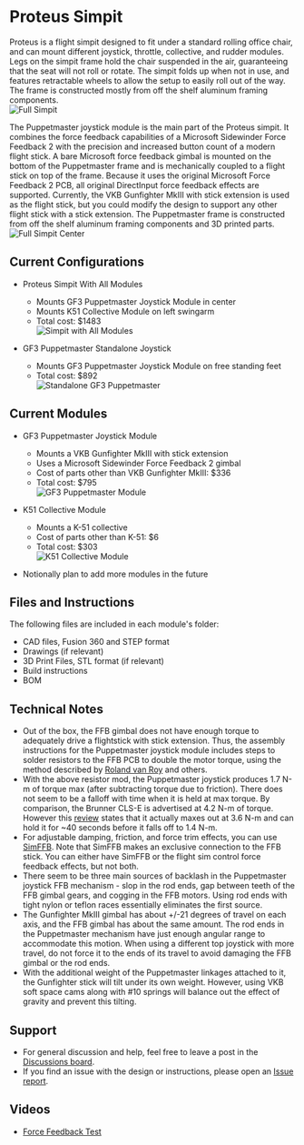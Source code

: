 # Proteus Simpit
Proteus is a flight simpit designed to fit under a standard rolling office chair, and can mount different joystick, throttle, collective, and rudder modules. Legs on the simpit frame hold the chair suspended in the air, guaranteeing that the seat will not roll or rotate. The simpit folds up when not in use, and features retractable wheels to allow the setup to easily roll out of the way. The frame is constructed mostly from off the shelf aluminum framing components.\
![Full Simpit](Media/full_simpit.png)

The Puppetmaster joystick module is the main part of the Proteus simpit. It combines the force feedback capabilities of a Microsoft Sidewinder Force Feedback 2 with the precision and increased button count of a modern flight stick. A bare Microsoft force feedback gimbal is mounted on the bottom of the Puppetmaster frame and is mechanically coupled to a flight stick on top of the frame. Because it uses the original Microsoft Force Feedback 2 PCB, all original DirectInput force feedback effects are supported. Currently, the VKB Gunfighter MkIII with stick extension is used as the flight stick, but you could modify the design to support any other flight stick with a stick extension. The Puppetmaster frame is constructed from off the shelf aluminum framing components and 3D printed parts.\
![Full Simpit Center](Media/full_simpit_center.png)

## Current Configurations
* Proteus Simpit With All Modules
  * Mounts GF3 Puppetmaster Joystick Module in center
  * Mounts K51 Collective Module on left swingarm
  * Total cost: $1483\
  ![Simpit with All Modules](Media/simpit_all_modules.png)

* GF3 Puppetmaster Standalone Joystick
  * Mounts GF3 Puppetmaster Joystick Module on free standing feet
  * Total cost: $892\
  ![Standalone GF3 Puppetmaster](Media/standalone_gf3_puppetmaster.png)

## Current Modules
* GF3 Puppetmaster Joystick Module
  * Mounts a VKB Gunfighter MkIII with stick extension
  * Uses a Microsoft Sidewinder Force Feedback 2 gimbal
  * Cost of parts other than VKB Gunfighter MkIII: $336
  * Total cost: $795\
  ![GF3 Puppetmaster Module](Media/gf3_puppetmaster_module.png)

* K51 Collective Module
  * Mounts a K-51 collective
  * Cost of parts other than K-51: $6
  * Total cost: $303\
  ![K51 Collective Module](Media/k51_module.png)

* Notionally plan to add more modules in the future

## Files and Instructions
The following files are included in each module's folder:
* CAD files, Fusion 360 and STEP format
* Drawings (if relevant)
* 3D Print Files, STL format (if relevant)
* Build instructions
* BOM

## Technical Notes
* Out of the box, the FFB gimbal does not have enough torque to adequately drive a flightstick with stick extension. Thus, the assembly instructions for the Puppetmaster joystick module includes steps to solder resistors to the FFB PCB to double the motor torque, using the method described by [Roland van Roy](http://www.simprojects.nl/ms_siderwinder_ff2_hack.htm) and others.
* With the above resistor mod, the Puppetmaster joystick produces 1.7 N-m of torque max (after subtracting torque due to friction). There does not seem to be a falloff with time when it is held at max torque. By comparison, the Brunner CLS-E is advertised at 4.2 N-m of torque. However this [review](https://www.reddit.com/r/hoggit/comments/hu4uif/comment/fylmze2/?utm_source=share&utm_medium=web2x&context=3) states that it actually maxes out at 3.6 N-m and can hold it for ~40 seconds before it falls off to 1.4 N-m.
* For adjustable damping, friction, and force trim effects, you can use [SimFFB](https://github.com/joeyjojojunior/simFFB). Note that SimFFB makes an exclusive connection to the FFB stick. You can either have SimFFB or the flight sim control force feedback effects, but not both.
* There seem to be three main sources of backlash in the Puppetmaster joystick FFB mechanism - slop in the rod ends, gap between teeth of the FFB gimbal gears, and cogging in the FFB motors. Using rod ends with tight nylon or teflon races essentially eliminates the first source.
* The Gunfighter MkIII gimbal has about +/-21 degrees of travel on each axis, and the FFB gimbal has about the same amount. The rod ends in the Puppetmaster mechanism have just enough angular range to accommodate this motion. When using a different top joystick with more travel, do not force it to the ends of its travel to avoid damaging the FFB gimbal or the rod ends.
* With the additional weight of the Puppetmaster linkages attached to it, the Gunfighter stick will tilt under its own weight. However, using VKB soft space cams along with #10 springs will balance out the effect of gravity and prevent this tilting.

## Support
* For general discussion and help, feel free to leave a post in the [Discussions board](https://github.com/aurism/proteus-simpit/discussions).
* If you find an issue with the design or instructions, please open an [Issue report](https://github.com/aurism/proteus-simpit/issues).

## Videos
* [Force Feedback Test](https://youtu.be/MUK2omoil2U)
